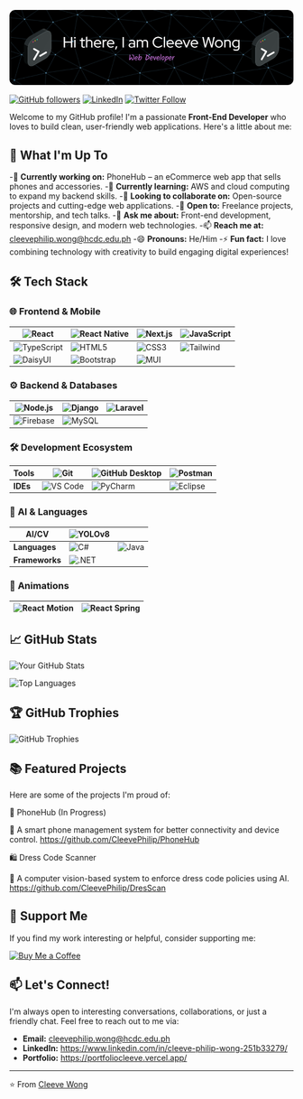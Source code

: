 ![Header](./assets/header.png)

[![GitHub followers](https://img.shields.io/github/followers/CleevePhilip?label=Follow&style=social)](https://github.com/CleevePhilip)
[![LinkedIn](https://img.shields.io/badge/LinkedIn-Connect-blue)](https://www.linkedin.com/in/your-linkedin-profile/)
[![Twitter Follow](https://img.shields.io/twitter/follow/YourTwitterHandle?style=social)](https://twitter.com/YourTwitterHandle)

Welcome to my GitHub profile! I'm a passionate **Front-End Developer** who loves to build clean, user-friendly web applications. Here's a little about me:

## 🚀 What I'm Up To

-🔭 **Currently working on:** PhoneHub – an eCommerce web app that sells phones and accessories.
-🌱 **Currently learning:** AWS and cloud computing to expand my backend skills.
-👯 **Looking to collaborate on:** Open-source projects and cutting-edge web applications.
-🤝 **Open to:** Freelance projects, mentorship, and tech talks.
-💬 **Ask me about:** Front-end development, responsive design, and modern web technologies.
-📫 **Reach me at:** cleevephilip.wong@hcdc.edu.ph
-😄 **Pronouns:** He/Him
-⚡ **Fun fact:** I love combining technology with creativity to build engaging digital experiences!

## 🛠️ Tech Stack

### 🌐 **Frontend & Mobile**
| ![React](https://img.shields.io/badge/React-61DAFB?style=flat&logo=react&logoColor=black) | ![React Native](https://img.shields.io/badge/React_Native-61DAFB?style=flat&logo=react&logoColor=black) | ![Next.js](https://img.shields.io/badge/Next.js-000000?style=flat&logo=next.js&logoColor=white) | ![JavaScript](https://img.shields.io/badge/JavaScript-F7DF1E?style=flat&logo=javascript&logoColor=black) |
|---|---|---|---|
| ![TypeScript](https://img.shields.io/badge/TypeScript-3178C6?style=flat&logo=typescript&logoColor=white) | ![HTML5](https://img.shields.io/badge/HTML-E34F26?style=flat&logo=html5&logoColor=white) | ![CSS3](https://img.shields.io/badge/CSS-1572B6?style=flat&logo=css3&logoColor=white) | ![Tailwind](https://img.shields.io/badge/Tailwind_CSS-06B6D4?style=flat&logo=tailwind-css&logoColor=white) |
| ![DaisyUI](https://img.shields.io/badge/DaisyUI-5A0EF8?style=flat&logo=daisyui&logoColor=white) | ![Bootstrap](https://img.shields.io/badge/Bootstrap-563D7C?style=flat&logo=bootstrap&logoColor=white) | ![MUI](https://img.shields.io/badge/Material_UI-00796B?style=flat&logo=mui&logoColor=white) | |

### ⚙️ **Backend & Databases**
| ![Node.js](https://img.shields.io/badge/Node.js-339933?style=flat&logo=node.js&logoColor=white) | ![Django](https://img.shields.io/badge/Django-092E20?style=flat&logo=django&logoColor=white) | ![Laravel](https://img.shields.io/badge/Laravel-FF2D20?style=flat&logo=laravel&logoColor=white) |
|---|---|---|
| ![Firebase](https://img.shields.io/badge/Firebase-FFCA28?style=flat&logo=firebase&logoColor=black) | ![MySQL](https://img.shields.io/badge/MySQL-4479A1?style=flat&logo=mysql&logoColor=white) | |

### 🛠️ **Development Ecosystem**
| **Tools** | ![Git](https://img.shields.io/badge/Git-F05032?style=flat&logo=git&logoColor=white) | ![GitHub Desktop](https://img.shields.io/badge/GitHub_Desktop-24292F?style=flat&logo=github&logoColor=white) | ![Postman](https://img.shields.io/badge/Postman-FF6C37?style=flat&logo=postman&logoColor=white) |
|---|---|---|---|
| **IDEs** | ![VS Code](https://img.shields.io/badge/VS_Code-007ACC?style=flat&logo=visual-studio-code&logoColor=white) | ![PyCharm](https://img.shields.io/badge/PyCharm-000000?style=flat&logo=pycharm&logoColor=white) | ![Eclipse](https://img.shields.io/badge/Eclipse-2C2255?style=flat&logo=eclipse&logoColor=white) |

### 🤖 **AI & Languages**
| **AI/CV** | ![YOLOv8](https://img.shields.io/badge/YOLOv8-00FFFF?style=flat&logo=ultralytics&logoColor=black) | |
|---|---|---|
| **Languages** | ![C#](https://img.shields.io/badge/C%23-512BD4?style=flat&logo=c-sharp&logoColor=white) | ![Java](https://img.shields.io/badge/Java-007396?style=flat&logo=java&logoColor=white) | ![Python](https://img.shields.io/badge/Python-3776AB?style=flat&logo=python&logoColor=white) | ![JavaScript](https://img.shields.io/badge/JavaScript-F7DF1E?style=flat&logo=javascript&logoColor=black) |
| **Frameworks** | ![.NET](https://img.shields.io/badge/.NET-512BD4?style=flat&logo=.net&logoColor=white) | |

### 🎨 **Animations**
| ![React Motion](https://img.shields.io/badge/React_Motion-00D8FF?style=flat&logo=react&logoColor=black) | ![React Spring](https://img.shields.io/badge/React_Spring-FF6C37?style=flat&logo=react&logoColor=black) |
|---|---|


## 📈 GitHub Stats

![Your GitHub Stats](https://github-readme-stats.vercel.app/api?username=CleevePhilip&show_icons=true&theme=radical)

![Top Languages](https://github-readme-stats.vercel.app/api/top-langs/?username=CleevePhilip&layout=compact&theme=radical)

## 🏆 GitHub Trophies

![GitHub Trophies](https://github-profile-trophy.vercel.app/?username=CleevePhilip&theme=radical&no-frame=true)

## 📚 Featured Projects

Here are some of the projects I'm proud of:

🚀 PhoneHub (In Progress)

🔹 A smart phone management system for better connectivity and device control. https://github.com/CleevePhilip/PhoneHub

🛍️ Dress Code Scanner

🔹 A computer vision-based system to enforce dress code policies using AI. https://github.com/CleevePhilip/DresScan

## 🌟 Support Me

If you find my work interesting or helpful, consider supporting me:

[![Buy Me a Coffee](https://img.shields.io/badge/Buy_Me_a_Coffee-FFDD00?style=for-the-badge&logo=buy-me-a-coffee&logoColor=black)](https://www.buymeacoffee.com/yourusername)


## 📫 Let's Connect!

I'm always open to interesting conversations, collaborations, or just a friendly chat. Feel free to reach out to me via:

- **Email:** cleevephilip.wong@hcdc.edu.ph
- **LinkedIn:** https://www.linkedin.com/in/cleeve-philip-wong-251b33279/
- **Portfolio:** https://portfoliocleeve.vercel.app/

---

⭐️ From [Cleeve Wong](https://github.com/CleevePhilip) 
